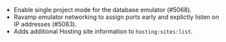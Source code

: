 - Enable single project mode for the database emulator (#5068).
- Ravamp emulator networking to assign ports early and explictly listen on IP addresses (#5083).
- Adds additional Hosting site information to `hosting:sites:list`.
